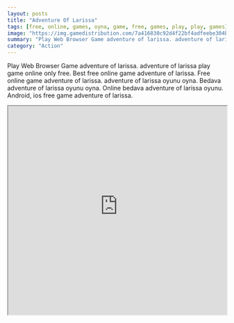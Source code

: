 ```yaml
---
layout: posts
title: "Adventure Of Larissa"
tags: [free, online, games, oyna, game, free, games, play, play, games]
image: "https://img.gamedistribution.com/7a416830c92d4f22bf4adfeebe304bfe.jpg"
summary: "Play Web Browser Game adventure of larissa. adventure of larissa play game online only free. Best free online game adventure of larissa. Free online game adventure of larissa. adventure of larissa oyunu oyna. Bedava adventure of larissa oyunu oyna. Online bedava adventure of larissa oyunu. Android, ios free game adventure of larissa."
category: "Action"
---
```


Play Web Browser Game adventure of larissa. adventure of larissa play game online only free. Best free online game adventure of larissa. Free online game adventure of larissa. adventure of larissa oyunu oyna. Bedava adventure of larissa oyunu oyna. Online bedava adventure of larissa oyunu. Android, ios free game adventure of larissa.

<iframe width="100%" height="480px;" src="https://flash.gamedistribution.com?game=7a416830c92d4f22bf4adfeebe304bfe"></iframe>